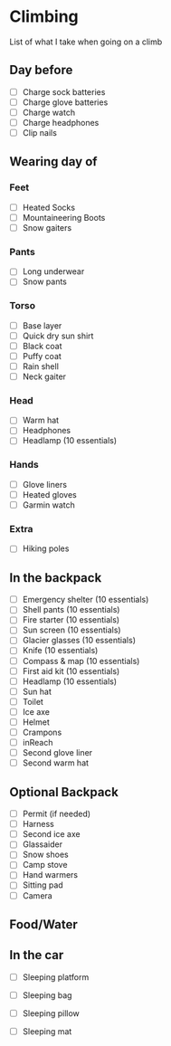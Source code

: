 # Climbing

List of what I take when going on a climb

## Day before

- [ ] Charge sock batteries
- [ ] Charge glove batteries
- [ ] Charge watch
- [ ] Charge headphones
- [ ] Clip nails

## Wearing day of

### Feet
- [ ] Heated Socks
- [ ] Mountaineering Boots
- [ ] Snow gaiters

### Pants
- [ ] Long underwear
- [ ] Snow pants

### Torso
- [ ] Base layer
- [ ] Quick dry sun shirt
- [ ] Black coat
- [ ] Puffy coat
- [ ] Rain shell
- [ ] Neck gaiter

### Head
- [ ] Warm hat
- [ ] Headphones
- [ ] Headlamp (10 essentials)

### Hands
- [ ] Glove liners
- [ ] Heated gloves
- [ ] Garmin watch

### Extra
- [ ] Hiking poles

## In the backpack
- [ ] Emergency shelter (10 essentials)
- [ ] Shell pants (10 essentials)
- [ ] Fire starter (10 essentials)
- [ ] Sun screen (10 essentials)
- [ ] Glacier glasses (10 essentials)
- [ ] Knife (10 essentials)
- [ ] Compass & map (10 essentials)
- [ ] First aid kit (10 essentials)
- [ ] Headlamp (10 essentials)
- [ ] Sun hat
- [ ] Toilet
- [ ] Ice axe
- [ ] Helmet
- [ ] Crampons
- [ ] inReach
- [ ] Second glove liner
- [ ] Second warm hat

## Optional Backpack
- [ ] Permit (if needed)
- [ ] Harness 
- [ ] Second ice axe
- [ ] Glassaider
- [ ] Snow shoes
- [ ] Camp stove
- [ ] Hand warmers
- [ ] Sitting pad
- [ ] Camera

## Food/Water

## In the car
- [ ] Sleeping platform
- [ ] Sleeping bag
- [ ] Sleeping pillow
- [ ] Sleeping mat

